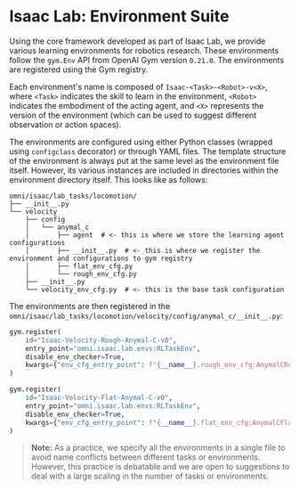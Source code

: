 # Isaac Lab: Environment Suite

Using the core framework developed as part of Isaac Lab, we provide various learning environments for robotics research.
These environments follow the `gym.Env` API from OpenAI Gym version `0.21.0`. The environments are registered using
the Gym registry.

Each environment's name is composed of `Isaac-<Task>-<Robot>-v<X>`, where `<Task>` indicates the skill to learn
in the environment, `<Robot>` indicates the embodiment of the acting agent, and `<X>` represents the version of
the environment (which can be used to suggest different observation or action spaces).

The environments are configured using either Python classes (wrapped using `configclass` decorator) or through
YAML files. The template structure of the environment is always put at the same level as the environment file
itself. However, its various instances are included in directories within the environment directory itself.
This looks like as follows:

```tree
omni/isaac/lab_tasks/locomotion/
├── __init__.py
└── velocity
    ├── config
    │   └── anymal_c
    │       ├── agent  # <- this is where we store the learning agent configurations
    │       ├── __init__.py  # <- this is where we register the environment and configurations to gym registry
    │       ├── flat_env_cfg.py
    │       └── rough_env_cfg.py
    ├── __init__.py
    └── velocity_env_cfg.py  # <- this is the base task configuration
```

The environments are then registered in the `omni/isaac/lab_tasks/locomotion/velocity/config/anymal_c/__init__.py`:

```python
gym.register(
    id="Isaac-Velocity-Rough-Anymal-C-v0",
    entry_point="omni.isaac.lab.envs:RLTaskEnv",
    disable_env_checker=True,
    kwargs={"env_cfg_entry_point": f"{__name__}.rough_env_cfg:AnymalCRoughEnvCfg"},
)

gym.register(
    id="Isaac-Velocity-Flat-Anymal-C-v0",
    entry_point="omni.isaac.lab.envs:RLTaskEnv",
    disable_env_checker=True,
    kwargs={"env_cfg_entry_point": f"{__name__}.flat_env_cfg:AnymalCFlatEnvCfg"},
)
```

> **Note:** As a practice, we specify all the environments in a single file to avoid name conflicts between different
> tasks or environments. However, this practice is debatable and we are open to suggestions to deal with a large
> scaling in the number of tasks or environments.
